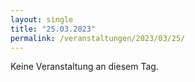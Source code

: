 ```yaml
---
layout: single
title: "25.03.2023"
permalink: /veranstaltungen/2023/03/25/
---
```


Keine Veranstaltung an diesem Tag.
